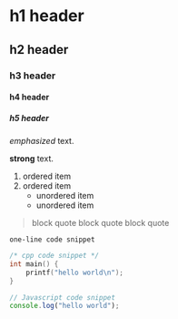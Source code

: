 # h1 header
## h2 header
### h3 header
#### h4 header
##### h5 header

*emphasized* text.

**strong** text.

1. ordered item
2. ordered item
    * unordered item
    * unordered item

> block quote
> block quote
> block quote

`one-line code snippet`

```cpp
/* cpp code snippet */
int main() {
    printf("hello world\n");
}

```
```js
// Javascript code snippet
console.log("hello world");
```

